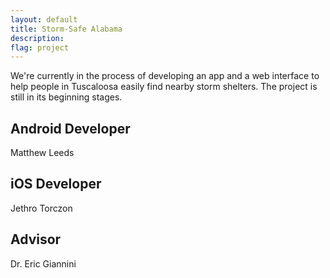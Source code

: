 ```yaml
---
layout: default
title: Storm-Safe Alabama
description: 
flag: project
---
```


We're currently in the process of developing an app and a web interface to help people in Tuscaloosa easily find nearby storm shelters. The project is still in its beginning stages.

Android Developer
-----------------

Matthew Leeds


iOS Developer
-------------

Jethro Torczon


Advisor
-------

Dr. Eric Giannini
